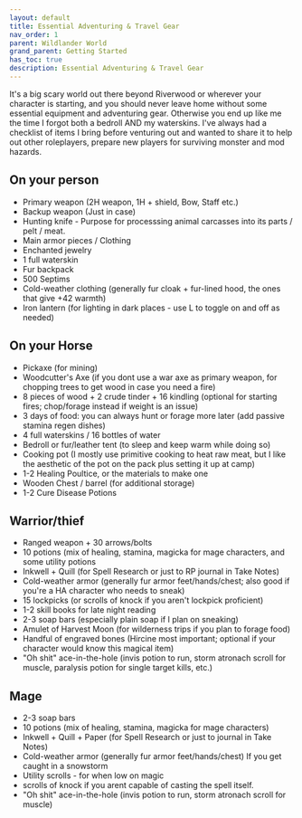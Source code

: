 ```yaml
---
layout: default
title: Essential Adventuring & Travel Gear
nav_order: 1
parent: Wildlander World
grand_parent: Getting Started
has_toc: true
description: Essential Adventuring & Travel Gear
---
```


It's a big scary world out there beyond Riverwood or wherever your character is starting, and you should never leave home without some essential equipment and adventuring gear. Otherwise you end up like me the time I forgot both a bedroll AND my waterskins. I've always had a checklist of items I bring before venturing out and wanted to share it to help out other roleplayers, prepare new players for surviving monster and mod hazards.

## On your person

* Primary weapon (2H weapon, 1H + shield, Bow, Staff etc.)
* Backup weapon (Just in case)
* Hunting knife - Purpose for processsing animal carcasses into its parts / pelt / meat.
* Main armor pieces / Clothing
* Enchanted jewelry
* 1 full waterskin
* Fur backpack 
* 500 Septims
* Cold-weather clothing (generally fur cloak + fur-lined hood, the ones that give +42 warmth)
* Iron lantern (for lighting in dark places - use L to toggle on and off as needed)

## On your Horse

* Pickaxe (for mining)
* Woodcutter's Axe (if you dont use a war axe as primary weapon, for chopping trees to get wood in case you need a fire)
* 8 pieces of wood + 2 crude tinder + 16 kindling (optional for starting fires; chop/forage instead if weight is an issue)
* 3 days of food: you can always hunt or forage more later (add passive stamina regen dishes)
* 4 full waterskins / 16 bottles of water
* Bedroll or fur/leather tent (to sleep and keep warm while doing so)
* Cooking pot (I mostly use primitive cooking to heat raw meat, but I like the aesthetic of the pot on the pack plus setting it up at camp)
* 1-2 Healing Poultice, or the materials to make one
* Wooden Chest / barrel (for additional storage)
* 1-2 Cure Disease Potions

## Warrior/thief 

* Ranged weapon + 30 arrows/bolts
* 10 potions (mix of healing, stamina, magicka for mage characters, and some utility potions
* Inkwell + Quill (for Spell Research or just to RP journal in Take Notes)
* Cold-weather armor (generally fur armor feet/hands/chest; also good if you're a HA character who needs to sneak)
* 15 lockpicks (or scrolls of knock if you aren't lockpick proficient)
* 1-2 skill books for late night reading
* 2-3 soap bars (especially plain soap if I plan on sneaking)
* Amulet of Harvest Moon (for wilderness trips if you plan to forage food)
* Handful of engraved bones (Hircine most important; optional if your character would know this magical item)
* "Oh shit" ace-in-the-hole (invis potion to run, storm atronach scroll for muscle, paralysis potion for single target kills, etc.)

## Mage

* 2-3 soap bars 
* 10 potions (mix of healing, stamina, magicka for mage characters) 
* Inkwell + Quill + Paper (for Spell Research or just to journal in Take Notes)
* Cold-weather armor (generally fur armor feet/hands/chest) If you get caught in a snowstorm
* Utility scrolls - for when low on magic
* scrolls of knock if you arent capable of casting the spell itself.
* "Oh shit" ace-in-the-hole (invis potion to run, storm atronach scroll for muscle)
   